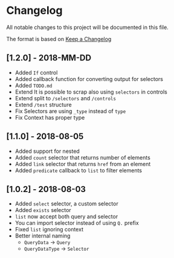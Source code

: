 # Changelog

All notable changes to this project will be documented in this file.

The format is based on [Keep a Changelog](http://keepachangelog.com/en/1.0.0/)

## [1.2.0] - 2018-MM-DD

- Added `If` control
- Added callback function for converting output for selectors
- Added `TODO.md`
- Extend It is possible to scrap also using `selectors` in controls
- Extend split to `/selectors` and `/controls`
- Extend `/test` structure
- Fix Selectors are using `_type` instead of `type`
- Fix Context has proper type

## [1.1.0] - 2018-08-05

- Added support for nested
- Added `count` selector that returns number of elements
- Added `link` selector that returns `href` from an element
- Added `predicate` callback to `list` to filter elements

## [1.0.2] - 2018-08-03

- Added `select` selector, a custom selector
- Added `exists` selector
- `list` now accept both query and selector
- You can import selector instead of using `Q.` prefix
- Fixed `list` ignoring context
- Better internal naming
    - `QueryData` -> `Query`
    - `QueryDataType` -> `Selector`
